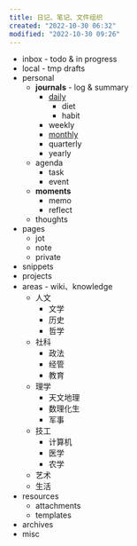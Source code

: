 ```yaml
---
title: 日记、笔记、文件组织
created: "2022-10-30 06:32"
modified: "2022-10-30 09:26"
---
```

- inbox - todo & in progress
- local - tmp drafts
- personal
  - **journals** - log & summary
    - <u>daily</u>
      - diet
      - habit
    - weekly
    - <u>monthly</u>
    - quarterly
    - yearly
  - agenda
    - task
    - event
  - **moments**
    - memo
    - reflect
  - thoughts
- pages
  - jot
  - note
  - private
- snippets
- projects
- areas - wiki、knowledge
  - 人文
    - 文学
    - 历史
    - 哲学
  - 社科
    - 政法
    - 经管
    - 教育
  - 理学
    - 天文地理
    - 数理化生
    - 军事
  - 技工
    - 计算机
    - 医学
    - 农学
  - 艺术
  - 生活
- resources
  - attachments
  - templates
- archives
- misc